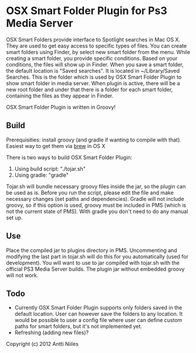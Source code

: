 # OSX Smart Folder Plugin for Ps3 Media Server

OSX Smart Folders provide interface to Spotlight searches in Mac OS X. They are used to get easy access to specific types of files. 
You can create smart folders using Finder, by select new smart folder from the menu. While creating a  smart folder, you provide specific conditions. Based on your conditions, the files will show up in Finder.
When you save a smart folder, the default location is "Saved searches". It is located in ~/Library/Saved Searches. This is the folder which is used by OSX Smart Folder Plugin to show smart folder in media server. 
When plugin is active, there will be a new root folder and under that there is a folder for each smart folder, containing the files as they appear in Finder.

OSX Smart Folder Plugin is written in Groovy!

## Build
Prerequisities: install groovy (and gradle if wanting to compile with that). Easiest way to get them via [brew](http://mxcl.github.com/homebrew/) in OS X

There is two ways to build OSX Smart Folder Plugin:
1. Using build script: "./tojar.sh"
2. Using gradle: "gradle"

Tojar.sh will bundle necessary groovy files inside the jar, so the plugin can be used as is. Before you run the script, please edit the file and make necessary changes (set paths and dependencies).
Gradle will not include groovy, so if this option is used, groovy must be included in PMS (which is not the current state of PMS). With gradle you don't need to do any manual set up.
 
## Use
Place the compiled jar to plugins directory in PMS. Uncommenting and modifying the last part in tojar.sh will do this for you automatically (used for development).
You will want to use to jar compiled with tojar.sh with the official PS3 Media Server builds. The plugin jar without embedded groovy will not work.

## Todo
  * Currently OSX Smart Folder Plugin supports only folders saved in the default location. User can however save the folders to any location. It would be possible to user a config file where user can define custom paths for smart folders, but it's not implemented yet.
  * Refreshing (adding new files)?

Copyright (c) 2012 Antti Niiles